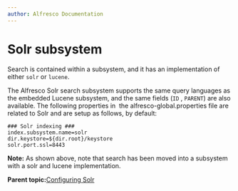 ```yaml
---
author: Alfresco Documentation
---
```


# Solr subsystem

Search is contained within a subsystem, and it has an implementation of either `solr` or `lucene`.

The Alfresco Solr search subsystem supports the same query languages as the embedded Lucene subsystem, and the same fields \(`ID` , `PARENT`\) are also available. The following properties in  the alfresco-global.properties file are related to Solr and are setup as follows, by default:

```
### Solr indexing ###
index.subsystem.name=solr
dir.keystore=${dir.root}/keystore
solr.port.ssl=8443
```

**Note:** As shown above, note that search has been moved into a subsystem with a solr and lucene implementation.

**Parent topic:**[Configuring Solr](../concepts/solr-webapp-config.md)

